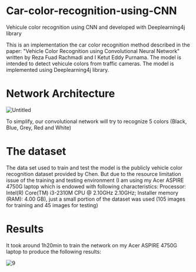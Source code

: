 # Car-color-recognition-using-CNN
Vehicule color recognition using CNN and developed with Deeplearning4j library

This is an implementation the car color recognition method described in the paper: "Vehicle Color Recognition using Convolutional
Neural Network" written by Reza Fuad Rachmadi and I Ketut Eddy Purnama. The model is intended to detect vehicule colors from traffic cameras. The model is implemented using Deeplearning4j library.

# Network Architecture

![Untitled](https://user-images.githubusercontent.com/1300982/54075578-4bc6d300-42a1-11e9-891f-ed67a09e6f7e.png)

To simplify, our convolutional network will try to recognize 5 colors (Black, Blue, Grey, Red and White)

# The dataset

The data set used to train and test the model is the publicly vehicle color recognition dataset provided by Chen. But due to the resource limitation issue of the training and testing environment (I am using my Acer ASPIRE 4750G laptop which is endowed with following characteristics: Processor: Intel(R) Core(TM) i3-2310M CPU @ 2.10GHz  2.10GHz; Installer memory (RAM): 4.00 GB), 
just a small portion of the dataset was used (105 images for training and 45 images for testing)

# Results

It took around 1h20min to train the network on my Acer ASPIRE 4750G laptop to produce the following results:

![9](https://user-images.githubusercontent.com/1300982/54075626-e0313580-42a1-11e9-80bc-3b7788926419.png)
